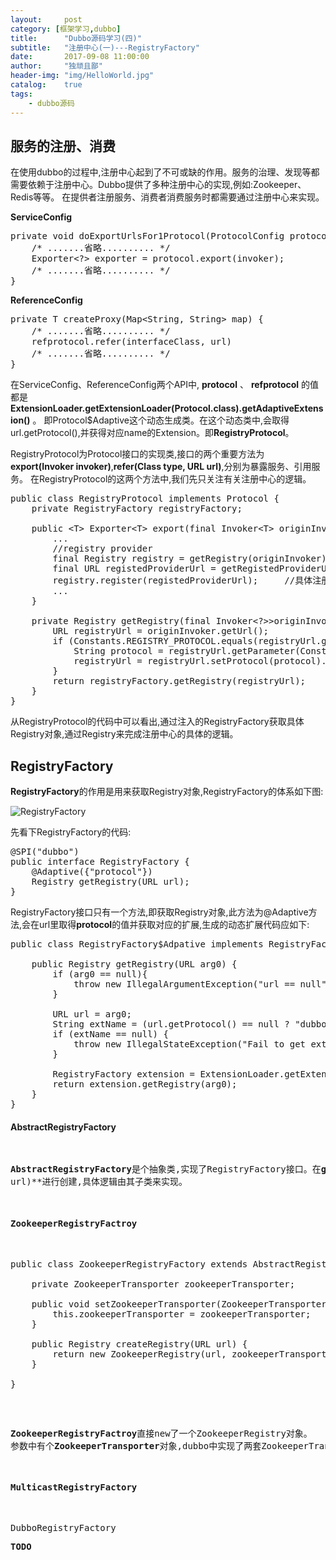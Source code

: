 ```yaml
---
layout:     post
category: [框架学习,dubbo]
title:      "Dubbo源码学习(四)"
subtitle:   "注册中心(一)---RegistryFactory"
date:       2017-09-08 11:00:00
author:     "独顽且鄙"
header-img: "img/HelloWorld.jpg"
catalog:    true
tags:
    - dubbo源码
---
```


## 服务的注册、消费

在使用dubbo的过程中,注册中心起到了不可或缺的作用。服务的治理、发现等都需要依赖于注册中心。Dubbo提供了多种注册中心的实现,例如:Zookeeper、Redis等等。
在提供者注册服务、消费者消费服务时都需要通过注册中心来实现。

**ServiceConfig**

<pre class="prettyprint">
private void doExportUrlsFor1Protocol(ProtocolConfig protocolConfig, List&lt;URL&gt; registryURLs) {
    /* .......省略.......... */
    Exporter&lt;?&gt; exporter = protocol.export(invoker);
    /* .......省略.......... */
}
</pre>


**ReferenceConfig**

<pre class="printprint">
private T createProxy(Map&lt;String, String&gt; map) {
    /* .......省略.......... */
    refprotocol.refer(interfaceClass, url)
    /* .......省略.......... */
}
</pre>

在ServiceConfig、ReferenceConfig两个API中, **protocol** 、 **refprotocol** 的值都是 **ExtensionLoader.getExtensionLoader(Protocol.class).getAdaptiveExtension()** 。
即Protocol$Adaptive这个动态生成类。在这个动态类中,会取得url.getProtocol(),并获得对应name的Extension。即**RegistryProtocol**。

RegistryProtocol为Protocol接口的实现类,接口的两个重要方法为**export(Invoker<T> invoker)**,**refer(Class<T> type, URL url)**,分别为暴露服务、引用服务。
在RegistryProtocol的这两个方法中,我们先只关注有关注册中心的逻辑。

<pre class="prettyprint">
public class RegistryProtocol implements Protocol {
    private RegistryFactory registryFactory;
    
    public &lt;T&gt; Exporter&lt;T&gt; export(final Invoker&lt;T&gt; originInvoker) throws RpcException {
        ...
        //registry provider
        final Registry registry = getRegistry(originInvoker);
        final URL registedProviderUrl = getRegistedProviderUrl(originInvoker);
        registry.register(registedProviderUrl);     //具体注册中心进行注册url
        ...
    }
    
    private Registry getRegistry(final Invoker&lt;?>&gt;originInvoker){
        URL registryUrl = originInvoker.getUrl();
        if (Constants.REGISTRY_PROTOCOL.equals(registryUrl.getProtocol())) {
            String protocol = registryUrl.getParameter(Constants.REGISTRY_KEY, Constants.DEFAULT_DIRECTORY);
            registryUrl = registryUrl.setProtocol(protocol).removeParameter(Constants.REGISTRY_KEY);
        }
        return registryFactory.getRegistry(registryUrl);
    }
}
</pre>

从RegistryProtocol的代码中可以看出,通过注入的RegistryFactory获取具体Registry对象,通过Registry来完成注册中心的具体的逻辑。

## RegistryFactory

**RegistryFactory**的作用是用来获取Registry对象,RegistryFactory的体系如下图:


![RegistryFactory](http://zqimage.oss-cn-beijing.aliyuncs.com/dubbo%E6%BA%90%E7%A0%81/RegistryFactory.png)

先看下RegistryFactory的代码:

<pre class="prettyprint">
@SPI("dubbo")
public interface RegistryFactory {
    @Adaptive({"protocol"})
    Registry getRegistry(URL url);
}
</pre>

RegistryFactory接口只有一个方法,即获取Registry对象,此方法为@Adaptive方法,会在url里取得**protocol**的值并获取对应的扩展,生成的动态扩展代码应如下:

<pre class="prettyprint">
public class RegistryFactory$Adpative implements RegistryFactory {

    public Registry getRegistry(URL arg0) {
        if (arg0 == null){
            throw new IllegalArgumentException("url == null");
        }

        URL url = arg0;
        String extName = (url.getProtocol() == null ? "dubbo" : url.getProtocol());
        if (extName == null) {
            throw new IllegalStateException("Fail to get extension(com.alibaba.dubbo.registry.RegistryFactory) name from url(" + url.toString() + ") use keys([protocol])");
        }

        RegistryFactory extension = ExtensionLoader.getExtensionLoader(RegistryFactory.class).getExtension(extName);
        return extension.getRegistry(arg0);
    }
}
</pre>

#### AbstractRegistryFactory

<pre class="prettyprint>
public Registry getRegistry(URL url) {
	url = url.setPath(RegistryService.class.getName())
			.addParameter(Constants.INTERFACE_KEY, RegistryService.class.getName())
			.removeParameters(Constants.EXPORT_KEY, Constants.REFER_KEY);
	String key = url.toServiceString();
    // 锁定注册中心获取过程，保证注册中心单一实例(锁住create的过程,否则可能重复create)
    LOCK.lock();
    try {
        Registry registry = REGISTRIES.get(key);
        if (registry != null) {
            return registry;
        }
        registry = createRegistry(url);
        if (registry == null) {
            throw new IllegalStateException("Can not create registry " + url);
        }
        REGISTRIES.put(key, registry);
        return registry;
    } finally {
        // 释放锁
        LOCK.unlock();
    }

protected abstract Registry createRegistry(URL url);
</pre>

**AbstractRegistryFactory**是个抽象类,实现了RegistryFactory接口。在**getRegistry**方法中,先去缓存中查找,如果没有,则调用抽象方法**createRegistry(URL url)**进行创建,具体逻辑由其子类来实现。

#### ZookeeperRegistryFactroy

<pre class="prettyprint">
public class ZookeeperRegistryFactory extends AbstractRegistryFactory {
	
	private ZookeeperTransporter zookeeperTransporter;

    public void setZookeeperTransporter(ZookeeperTransporter zookeeperTransporter) {
		this.zookeeperTransporter = zookeeperTransporter;
	}

	public Registry createRegistry(URL url) {
        return new ZookeeperRegistry(url, zookeeperTransporter);
    }

}
</pre>

**ZookeeperRegistryFactroy**直接new了一个ZookeeperRegistry对象。
参数中有个**ZookeeperTransporter**对象,dubbo中实现了两套ZookeeperTransporter实现类,分别基于两种主流的zookeeper客户端,一套是基于zkclient的,一套是基于Curator。

#### MulticastRegistryFactory

<pre class="prettyprint>
public class MulticastRegistryFactory extends AbstractRegistryFactory {

    public Registry createRegistry(URL url) {
        return new MulticastRegistry(url);
    }

}
</pre>

**MulticastRegistryFactory**也是直接new了一个MulticastRegistry对象。

#### DubboRegistryFactory

**TODO**











